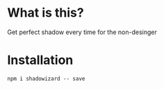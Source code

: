 # What is this?

Get perfect shadow every time for the non-desinger

# Installation

`npm i shadowizard -- save`